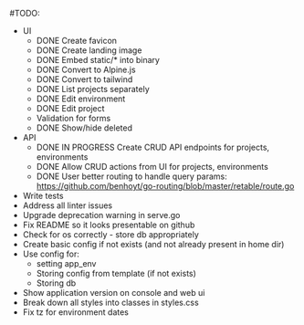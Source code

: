 #TODO:

 - UI
   - DONE Create favicon
   - DONE Create landing image
   - DONE Embed static/* into binary
   - DONE Convert to Alpine.js
   - DONE Convert to tailwind
   - DONE List projects separately
   - DONE Edit environment
   - DONE Edit project
   - Validation for forms
   - DONE Show/hide deleted
 - API
   - DONE IN PROGRESS Create CRUD API endpoints for projects, environments
   - DONE Allow CRUD actions from UI for projects, environments
   - DONE User better routing to handle query params: https://github.com/benhoyt/go-routing/blob/master/retable/route.go
 - Write tests
 - Address all linter issues
 - Upgrade deprecation warning in serve.go
 - Fix README so it looks presentable on github
 - Check for os correctly - store db appropriately
 - Create basic config if not exists (and not already present in home dir)
 - Use config for:
   - setting app_env
   - Storing config from template (if not exists)
   - Storing db
 - Show application version on console and web ui
 - Break down all styles into classes in styles.css
 - Fix tz for environment dates
